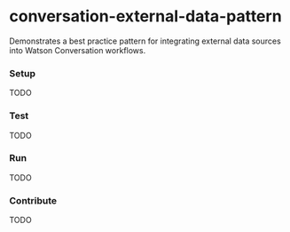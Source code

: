 # conversation-external-data-pattern
Demonstrates a best practice pattern for integrating external data sources into Watson Conversation workflows.

### Setup
TODO

### Test
TODO

### Run
TODO

### Contribute
TODO
